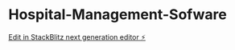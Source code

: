 # Hospital-Management-Sofware

[Edit in StackBlitz next generation editor ⚡️](https://stackblitz.com/~/github.com/PrashantNannaware/Hospital-Management-Sofware)